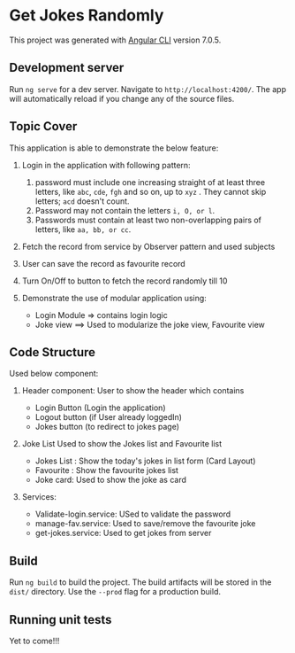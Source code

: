 # Get Jokes Randomly

This project was generated with [Angular CLI](https://github.com/angular/angular-cli) version 7.0.5.

## Development server

Run `ng serve` for a dev server. Navigate to `http://localhost:4200/`. The app will automatically reload if you change any of the source files.

## Topic Cover

This application is able to demonstrate the below feature:
1. Login in the application with following pattern:
    1. password must include one increasing straight of at least three letters, like  `abc`, `cde`, `fgh` and so on, up to `xyz` . They cannot skip letters; `acd` doesn't count.
    2. Password may not contain the letters `i, O, or l`.
    3. Passwords must contain at least two non-overlapping pairs of letters, like `aa, bb, or cc`.
    
2. Fetch the record from service by Observer pattern and used subjects
3. User can save the record as favourite record
4. Turn On/Off to button to fetch the record randomly till 10
5. Demonstrate the use of modular application using:
    * Login Module => contains login logic
    * Joke view ==> Used to modularize the joke view, Favourite view


## Code Structure

Used below component:
1. Header component: User to show the header which contains 
    * Login Button (Login the application)
    * Logout button (if User already loggedIn)
    * Jokes button (to redirect to jokes page)

2. Joke List Used to show the Jokes list and Favourite list
    * Jokes List : Show the today's jokes in list form (Card Layout)
    * Favourite : Show the favourite jokes list
    * Joke card: Used to show the joke as card

3. Services:
    * Validate-login.service: USed to validate the password
    * manage-fav.service: Used to save/remove the favourite joke
    * get-jokes.service: Used to get jokes from server

## Build

Run `ng build` to build the project. The build artifacts will be stored in the `dist/` directory. Use the `--prod` flag for a production build.

## Running unit tests

Yet to come!!!


